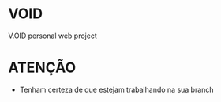 # VOID
V.OID personal web project

# ATENÇÃO

- Tenham certeza de que estejam trabalhando na sua branch
